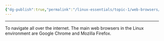 ```yaml
---
{"dg-publish":true,"permalink":"/linux-essentials/topic-1/web-browsers/","noteIcon":""}
---
```


---
To navigate all over the internet.
The main web browsers in the Linux environment are Google Chrome and Mozilla Firefox. 